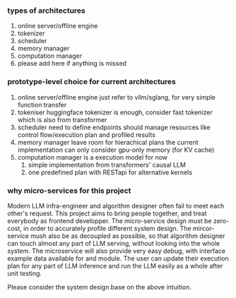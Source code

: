### types of architectures

1. online server/offline engine 
2. tokenizer 
3. scheduler 
4. memory manager 
5. computation manager 
6. please add here if anything is missed

### prototype-level choice for current architectures

1. online server/offline engine 
just refer to vllm/sglang, for very simple function transfer
2. tokeniser
huggingface tokenizer is enough, consider fast tokenizer which is also from transformer
3. scheduler
need to define endpoints
should manage resources like control flow/execution plan and profiled results
4. memory manager
leave room for hierachical plans
the current implementation can only consider gpu-only memory (for KV cache)
5. computation manager
is a execution model for now 
    1. simple implementation from transformers' causal LLM
    2. one predefined plan with RESTapi for alternative kernels

### why micro-services for this project

Modern LLM infra-engineer and algorithm designer often fail to meet each other's request. This project aims to bring people together, and treat everybody as frontend developper. The micro-service design must be zero-cost, in order to accurately profile different system design. The mircor-service mush also be as decoupled as possible, so that algorithm designer can touch almost any part of LLM serving, without looking into the whole system. The microservice will also provide very easy debug, with interface example data available for and module. The user can update their execution plan for any part of LLM inference and run the LLM easily as a whole after unit testing. 

Please consider the system design base on the above intuition.